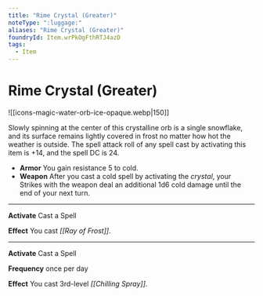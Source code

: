 ```yaml
---
title: "Rime Crystal (Greater)"
noteType: ":luggage:"
aliases: "Rime Crystal (Greater)"
foundryId: Item.wrPkOgFthRTJ4azD
tags:
  - Item
---
```


# Rime Crystal (Greater)
![[icons-magic-water-orb-ice-opaque.webp|150]]

Slowly spinning at the center of this crystalline orb is a single snowflake, and its surface remains lightly covered in frost no matter how hot the weather is outside. The spell attack roll of any spell cast by activating this item is +14, and the spell DC is 24.

*   **Armor** You gain resistance 5 to cold.
*   **Weapon** After you cast a cold spell by activating the _crystal_, your Strikes with the weapon deal an additional 1d6 cold damage until the end of your next turn.

* * *

**Activate** Cast a Spell

**Effect** You cast _[[Ray of Frost]]_.

* * *

**Activate** Cast a Spell

**Frequency** once per day

**Effect** You cast 3rd-level _[[Chilling Spray]]_.
